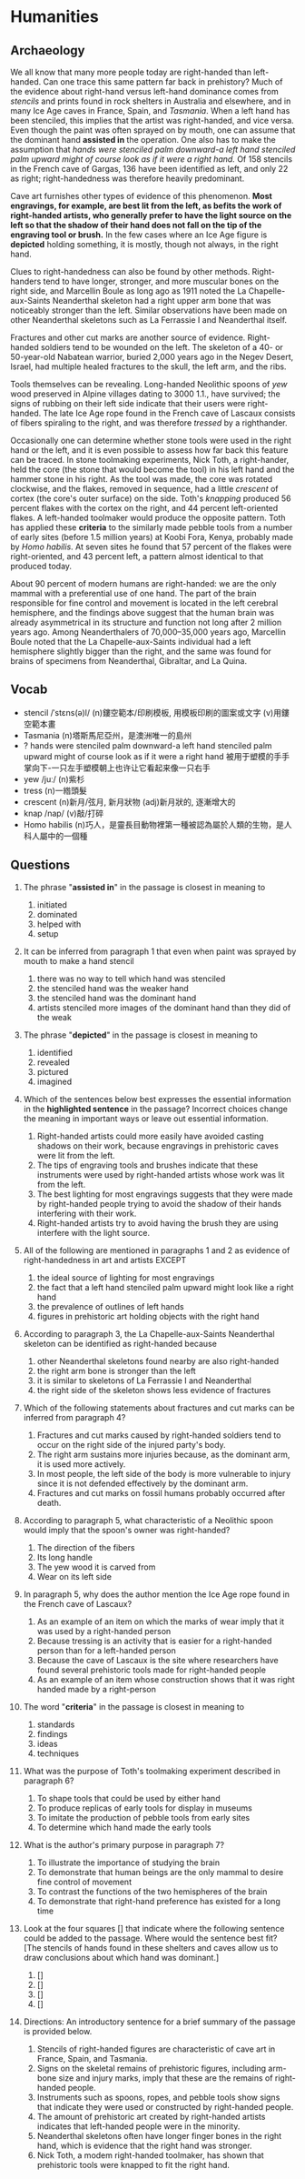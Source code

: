 # Humanities
## Archaeology

We all know that many more people today are right-handed than left-handed. Can one trace this same pattern far back in prehistory? Much of the evidence about right-hand versus left-hand dominance comes from *stencils* and prints found in rock shelters in Australia and elsewhere, and in many Ice Age caves in France, Spain, and *Tasmania*. When a left hand has been stenciled, this implies that the artist was right-handed, and vice versa. Even though the paint was often sprayed on by mouth, one can assume that the dominant hand **assisted in** the operation. One also has to make the assumption that *hands were stenciled palm downward-a left hand stenciled palm upward might of course look as if it were a right hand.* Of 158 stencils in the French cave of Gargas, 136 have been identified as left, and only 22 as right; right-handedness was therefore heavily predominant.

Cave art furnishes other types of evidence of this phenomenon. **Most engravings, for example, are best lit from the left, as befits the work of right-handed artists, who generally prefer to have the light source on the left so that the shadow of their hand does not fall on the tip of the engraving tool or brush.** In the few cases where an Ice Age figure is **depicted** holding something, it is mostly, though not always, in the right hand.

Clues to right-handedness can also be found by other methods. Right-handers tend to have longer, stronger, and more muscular bones on the right side, and Marcellin Boule as long ago as 1911 noted the La Chapelle-aux-Saints Neanderthal skeleton had a right upper arm bone that was noticeably stronger than the left. Similar observations have been made on other Neanderthal skeletons such as La Ferrassie I and Neanderthal itself.

Fractures and other cut marks are another source of evidence. Right-handed soldiers tend to be wounded on the left. The skeleton of a 40- or 50-year-old Nabatean warrior, buried 2,000 years ago in the Negev Desert, Israel, had multiple healed fractures to the skull, the left arm, and the ribs.

Tools themselves can be revealing. Long-handed Neolithic spoons of *yew* wood preserved in Alpine villages dating to 3000 1.1., have survived; the signs of rubbing on their left side indicate that their users were right-handed. The late Ice Age rope found in the French cave of Lascaux consists of fibers spiraling to the right, and was therefore *tressed* by a righthander.

Occasionally one can determine whether stone tools were used in the right hand or the left, and it is even possible to assess how far back this feature can be traced. In stone toolmaking experiments, Nick Toth, a right-hander, held the core (the stone that would become the tool) in his left hand and the hammer stone in his right. As the tool was made, the core was rotated clockwise, and the flakes, removed in sequence, had a little *crescent* of cortex (the core's outer surface) on the side. Toth's *knapping* produced 56 percent flakes with the cortex on the right, and 44 percent left-oriented flakes. A left-handed toolmaker would produce the opposite pattern. Toth has applied these **criteria** to the similarly made pebble tools from a number of early sites (before 1.5 million years) at Koobi Fora, Kenya, probably made by *Homo habilis*. At seven sites he found that 57 percent of the flakes were right-oriented, and 43 percent left, a pattern almost identical to that produced today.

About 90 percent of modern humans are right-handed: we are the only mammal with a preferential use of one hand. The part of the brain responsible for fine control and movement is located in the left cerebral hemisphere, and the findings above suggest that the human brain was already asymmetrical in its structure and function not long after 2 million years ago. Among Neanderthalers of 70,000–35,000 years ago, Marcellin Boule noted that the La Chapelle-aux-Saints individual had a left hemisphere slightly bigger than the right, and the same was found for brains of specimens from Neanderthal, Gibraltar, and La Quina.

## Vocab
- stencil /ˈstɛns(ə)l/ (n)鏤空範本/印刷模板, 用模板印刷的圖案或文字 (v)用鏤空範本畫
- Tasmania (n)塔斯馬尼亞州，是澳洲唯一的島州
- ? hands were stenciled palm downward-a left hand stenciled palm upward might of course look as if it were a right hand 被用于塑模的手手掌向下-一只左手塑模朝上也许让它看起来像一只右手
- yew /juː/ (n)紫杉
- tress (n)一綹頭髮
- crescent (n)新月/弦月, 新月狀物 (adj)新月狀的, 逐漸增大的
- knap /nap/ (v)敲/打碎
- Homo habilis (n)巧人，是靈長目動物裡第一種被認為屬於人類的生物，是人科人屬中的一個種

## Questions
1. The phrase "**assisted in**" in the passage is closest in meaning to
	1. initiated
	1. dominated
	1. helped with
	1. setup

2. It can be inferred from paragraph 1 that even when paint was sprayed by mouth to make a hand stencil
	1. there was no way to tell which hand was stenciled
	1. the stenciled hand was the weaker hand
	1. the stenciled hand was the dominant hand
	1. artists stenciled more images of the dominant hand than they did of the weak

3. The phrase "**depicted**" in the passage is closest in meaning to
	1. identified
	1. revealed
	1. pictured
	1. imagined

4. Which of the sentences below best expresses the essential information in the **highlighted sentence** in the passage? Incorrect choices change the meaning in important ways or leave out essential information.
	1. Right-handed artists could more easily have avoided casting shadows on their work, because engravings in prehistoric caves were lit from the left.
	1. The tips of engraving tools and brushes indicate that these instruments were used by right-handed artists whose work was lit from the left.
	1. The best lighting for most engravings suggests that they were made by right-handed people trying to avoid the shadow of their hands interfering with their work.
	1. Right-handed artists try to avoid having the brush they are using interfere with the light source.

5. All of the following are mentioned in paragraphs 1 and 2 as evidence of right-handedness in art and artists EXCEPT
	1. the ideal source of lighting for most engravings
	1. the fact that a left hand stenciled palm upward might look like a right hand
	1. the prevalence of outlines of left hands
	1. figures in prehistoric art holding objects with the right hand

6. According to paragraph 3, the La Chapelle-aux-Saints Neanderthal skeleton can be identified as right-handed because
	1. other Neanderthal skeletons found nearby are also right-handed
	1. the right arm bone is stronger than the left
	1. it is similar to skeletons of La Ferrassie I and Neanderthal
	1. the right side of the skeleton shows less evidence of fractures

7. Which of the following statements about fractures and cut marks can be inferred from paragraph 4?
	1. Fractures and cut marks caused by right-handed soldiers tend to occur on the right side of the injured party's body.
	1. The right arm sustains more injuries because, as the dominant arm, it is used more actively.
	1. In most people, the left side of the body is more vulnerable to injury since it is not defended effectively by the dominant arm.
	1. Fractures and cut marks on fossil humans probably occurred after death.

8. According to paragraph 5, what characteristic of a Neolithic spoon would imply that the spoon's owner was right-handed?
	1. The direction of the fibers
	1. Its long handle
	1. The yew wood it is carved from
	1. Wear on its left side

9. In paragraph 5, why does the author mention the Ice Age rope found in the French cave of Lascaux?
	1. As an example of an item on which the marks of wear imply that it was used by a right-handed person
	1. Because tressing is an activity that is easier for a right-handed person than for a left-handed person
	1. Because the cave of Lascaux is the site where researchers have found several prehistoric tools made for right-handed people
	1. As an example of an item whose construction shows that it was right handed made by a right-person

10. The word "**criteria**" in the passage is closest in meaning to
	1. standards
	1. findings
	1. ideas
	1. techniques

11. What was the purpose of Toth's toolmaking experiment described in paragraph 6?
	1. To shape tools that could be used by either hand
	1. To produce replicas of early tools for display in museums
	1. To imitate the production of pebble tools from early sites
	1. To determine which hand made the early tools

12. What is the author's primary purpose in paragraph 7?
	1. To illustrate the importance of studying the brain
	1. To demonstrate that human beings are the only mammal to desire fine control of movement
	1. To contrast the functions of the two hemispheres of the brain
	1. To demonstrate that right-hand preference has existed for a long time

13. Look at the four squares [] that indicate where the following sentence could be added to the passage. Where would the sentence best fit? [The stencils of hands found in these shelters and caves allow us to draw conclusions about which hand was dominant.]
	1. []
	1. []
	1. []
	1. []

14. Directions: An introductory sentence for a brief summary of the passage is provided below.
	1. Stencils of right-handed figures are characteristic of cave art in France, Spain, and Tasmania.
	1. Signs on the skeletal remains of prehistoric figures, including arm-bone size and injury marks, imply that these are the remains of right-handed people.
	1. Instruments such as spoons, ropes, and pebble tools show signs that indicate they were used or constructed by right-handed people.
	1. The amount of prehistoric art created by right-handed artists indicates that left-handed people were in the minority.
	1. Neanderthal skeletons often have longer finger bones in the right hand, which is evidence that the right hand was stronger.
	1. Nick Toth, a modem right-handed toolmaker, has shown that prehistoric tools were knapped to fit the right hand.